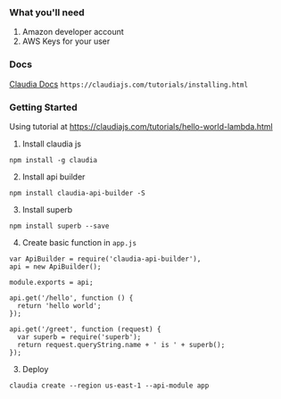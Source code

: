 ### What you'll need

1. Amazon developer account
2. AWS Keys for your user

### Docs

[Claudia Docs](https://claudiajs.com/tutorials/installing.html)
`https://claudiajs.com/tutorials/installing.html`

### Getting Started

Using tutorial at
https://claudiajs.com/tutorials/hello-world-lambda.html

1. Install claudia js

`npm install -g claudia`

2. Install api builder

```
npm install claudia-api-builder -S
```

3. Install superb

```
npm install superb --save
```

4. Create basic function in `app.js`

```
var ApiBuilder = require('claudia-api-builder'),
api = new ApiBuilder();

module.exports = api;

api.get('/hello', function () {
  return 'hello world';
});

api.get('/greet', function (request) {
  var superb = require('superb');
  return request.queryString.name + ' is ' + superb();
});
```

3. Deploy

```
claudia create --region us-east-1 --api-module app
```
